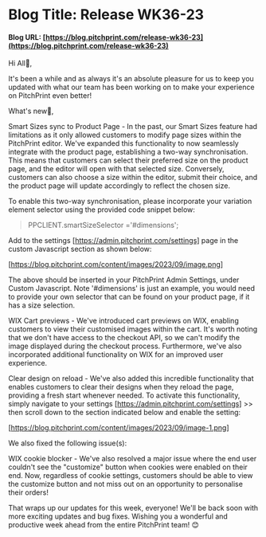# **Blog Title**: Release WK36-23

#### **Blog URL:** [https://blog.pitchprint.com/release-wk36-23](https://blog.pitchprint.com/release-wk36-23)

Hi All👋,

It's been a while and as always it's an absolute pleasure for us to keep you updated with what our team has been working on to make your
experience on PitchPrint even better!

What's new🚀,

Smart Sizes sync to Product Page - In the past, our Smart Sizes feature had limitations as it only allowed customers to modify page sizes
within the PitchPrint editor. We've expanded this functionality to now seamlessly integrate with the product page, establishing a two-way
synchronisation. This means that customers can select their preferred size on the product page, and the editor will open with that selected
size. Conversely, customers can also choose a size within the editor, submit their choice, and the product page will update accordingly to
reflect the chosen size.

To enable this two-way synchronisation, please incorporate your variation element selector using the provided code snippet below:

> PPCLIENT.smartSizeSelector ='#dimensions';

Add to the settings [https://admin.pitchprint.com/settings] page in the custom Javascript section as shown below:

[https://blog.pitchprint.com/content/images/2023/09/image.png]

The above should be inserted in your PitchPrint Admin Settings, under Custom Javascript. Note '#dimensions' is just an example, you would
need to provide your own selector that can be found on your product page, if it has a size selection.

WIX Cart previews - We've introduced cart previews on WIX, enabling customers to view their customised images within the cart. It's worth
noting that we don't have access to the checkout API, so we can't modify the image displayed during the checkout process. Furthermore, we've
also incorporated additional functionality on WIX for an improved user experience.

Clear design on reload - We've also added this incredible functionality that enables customers to clear their designs when they reload the
page, providing a fresh start whenever needed. To activate this functionality, simply navigate to your settings
[https://admin.pitchprint.com/settings] >> then scroll down to the section indicated below and enable the setting:

[https://blog.pitchprint.com/content/images/2023/09/image-1.png]



We also fixed the following issue(s):

WIX cookie blocker - We've also resolved a major issue where the end user couldn't see the "customize" button when cookies were enabled on
their end. Now, regardless of cookie settings, customers should be able to view the customize button and not miss out on an opportunity to
personalise their orders!

That wraps up our updates for this week, everyone! We'll be back soon with more exciting updates and bug fixes. Wishing you a wonderful and
productive week ahead from the entire PitchPrint team! 😊

